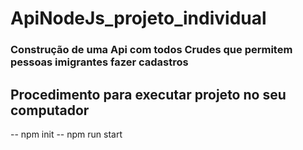 # ApiNodeJs_projeto_individual
### Construção de uma Api com todos Crudes que permitem pessoas imigrantes fazer cadastros 

## Procedimento para executar projeto no seu computador 
-- npm init
-- npm run start 
